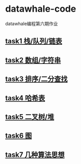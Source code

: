 # datawhale-code
datawhale编程第六期作业
## [task1 栈/队列/链表](https://github.com/ddu365/datawhale-code/blob/master/task1/desc.md) 
## [task2 数组/字符串](https://github.com/ddu365/datawhale-code/tree/master/task2/desc.md)
## [task3 排序/二分查找](https://github.com/ddu365/datawhale-code/tree/master/task3/desc.md)
## [task4 哈希表](https://github.com/ddu365/datawhale-code/tree/master/task4/desc.md)
## [task5 二叉树/堆](https://github.com/ddu365/datawhale-code/tree/master/task5/desc.md)
## [task6 图](https://github.com/ddu365/datawhale-code/tree/master/task6/desc.md)
## [task7 几种算法思想](https://github.com/ddu365/datawhale-code/tree/master/task7/desc.md)
